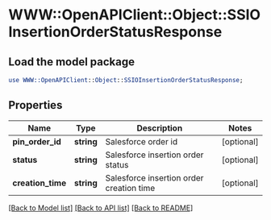 # WWW::OpenAPIClient::Object::SSIOInsertionOrderStatusResponse

## Load the model package
```perl
use WWW::OpenAPIClient::Object::SSIOInsertionOrderStatusResponse;
```

## Properties
Name | Type | Description | Notes
------------ | ------------- | ------------- | -------------
**pin_order_id** | **string** | Salesforce order id | [optional] 
**status** | **string** | Salesforce insertion order status | [optional] 
**creation_time** | **string** | Salesforce insertion order creation time | [optional] 

[[Back to Model list]](../README.md#documentation-for-models) [[Back to API list]](../README.md#documentation-for-api-endpoints) [[Back to README]](../README.md)


